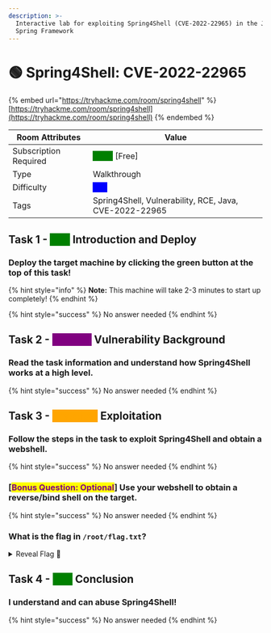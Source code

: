 ```yaml
---
description: >-
  Interactive lab for exploiting Spring4Shell (CVE-2022-22965) in the Java
  Spring Framework
---
```


# 🟢 Spring4Shell: CVE-2022-22965

{% embed url="https://tryhackme.com/room/spring4shell" %}
[https://tryhackme.com/room/spring4shell](https://tryhackme.com/room/spring4shell)
{% endembed %}



| Room Attributes       | Value                                                                   |
| --------------------- | ----------------------------------------------------------------------- |
| Subscription Required |  <mark style="color:green;background-color:green;">False</mark> \[Free] |
| Type                  | Walkthrough                                                             |
| Difficulty            |  <mark style="color:blue;background-color:blue;">Info</mark>            |
| Tags                  | Spring4Shell, Vulnerability, RCE, Java, CVE-2022-22965                  |

## Task 1 - <mark style="color:green;background-color:green;">Info</mark> Introduction and Deploy

### Deploy the target machine by clicking the green button at the top of this task!

{% hint style="info" %}
**Note:** This machine will take 2-3 minutes to start up completely!
{% endhint %}

{% hint style="success" %}
No answer needed
{% endhint %}

## Task 2 - <mark style="color:purple;background-color:purple;">Tutorial</mark> Vulnerability Background

### Read the task information and understand how Spring4Shell works at a high level.

{% hint style="success" %}
No answer needed
{% endhint %}

## Task 3 - <mark style="color:orange;background-color:orange;">Practical</mark> **Exploitation**

### Follow the steps in the task to exploit Spring4Shell and obtain a webshell.

{% hint style="success" %}
No answer needed
{% endhint %}

### **\[**<mark style="color:purple;">**Bonus Question: Optional**</mark>**]** Use your webshell to obtain a reverse/bind shell on the target.

{% hint style="success" %}
No answer needed
{% endhint %}

### What is the flag in `/root/flag.txt`?

<details>

<summary>Reveal Flag <span data-gb-custom-inline data-tag="emoji" data-code="1f6a9">🚩</span></summary>

:triangular\_flag\_on\_post:`THM{NjAyNzkyMjU0MzA1ZWMwZDdiM2E5YzFm}`

</details>

## Task 4 - <mark style="color:green;background-color:green;">Info</mark> Conclusion

### I understand and can abuse Spring4Shell!

{% hint style="success" %}
No answer needed
{% endhint %}

